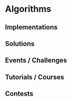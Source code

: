 # Algorithms
## Implementations
## Solutions
## Events / Challenges
## Tutorials / Courses
## Contests